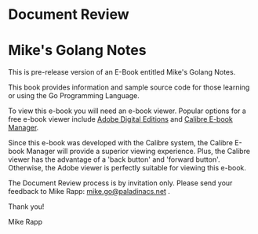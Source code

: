 # Document Review
# Mike's Golang Notes
This is pre-release version of an E-Book entitled Mike's Golang Notes. 

This book provides information and sample source code for those learning or using the Go Programming Language.

To view this e-book you will need an e-book viewer. Popular options for a free e-book viewer include [Adobe Digital Editions](http://www.adobe.com/solutions/ebook/digital-editions.html) and [Calibre E-book Manager](http://calibre-ebook.com/). 

Since this e-book was developed with the Calibre system, the Calibre E-book Manager will provide a superior viewing experience. Plus, the Calibre viewer has the advantage of a 'back button' and 'forward button'.  Otherwise, the Adobe viewer is perfectly suitable for viewing this e-book.
  
  The Document Review process is by invitation only. Please send your feedback to Mike Rapp: mike.go@paladinacs.net .
  
  Thank you!
  
  Mike Rapp